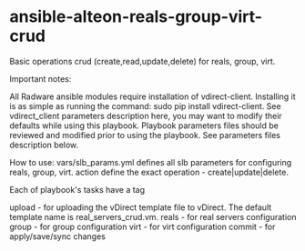 # ansible-alteon-reals-group-virt-crud
Basic operations crud (create,read,update,delete) for reals, group, virt.

Important notes:

All Radware ansible modules require installation of vdirect-client. Installing it is as simple as running the command: 
sudo pip install vdirect-client. See vdirect_client parameters description here, you may want to modify their defaults while using this playbook.
Playbook parameters files should be reviewed and modified prior to using the playbook. See parameters files description below.

How to use:
vars/slb_params.yml defines all slb parameters for configuring reals, group, virt. 
action define the exact operation - create|update|delete.

Each of playbook's tasks have a tag

upload - for uploading the vDirect template file to vDirect. The default template name is real_servers_crud.vm.
reals - for real servers configuration
group - for group  configuration
virt - for virt  configuration
commit - for apply/save/sync changes
